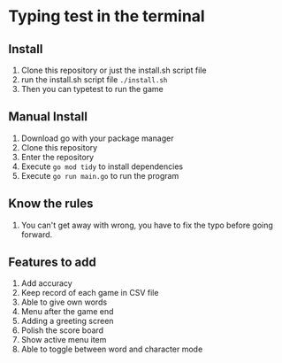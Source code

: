 # Typing test in the terminal

## Install

1. Clone this repository or just the install.sh script file
2. run the install.sh script file `./install.sh`
3. Then you can typetest to run the game

## Manual Install

1. Download go with your package manager
2. Clone this repository
3. Enter the repository
4. Execute `go mod tidy` to install dependencies
5. Execute `go run main.go` to run the program

## Know the rules

1. You can't get away with wrong, you have to fix the typo before going forward.

## Features to add

1. Add accuracy
2. Keep record of each game in CSV file
3. Able to give own words
4. Menu after the game end
5. Adding a greeting screen
6. Polish the score board
7. Show active menu item
8. Able to toggle between word and character mode
